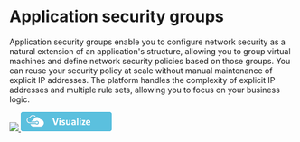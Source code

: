 # Application security groups
Application security groups enable you to configure network security as a natural extension of an application's structure, allowing you to group virtual machines and define network security policies based on those groups. You can reuse your security policy at scale without manual maintenance of explicit IP addresses. The platform handles the complexity of explicit IP addresses and multiple rule sets, allowing you to focus on your business logic. 


<a href="https://portal.azure.com/#create/Microsoft.Template/uri/https://github.com/azure-in-action/real-life-cases/blob/master/asg-nsg-in-action/azuredeploy.json" target="_blank">
    <img src="https://azurecomcdn.azureedge.net/mediahandler/acomblog/media/Default/blog/deploybutton.png"/>
</a>
<a href="http://armviz.io/#/?load=https://github.com/azure-in-action/real-life-cases/blob/master/asg-nsg-in-action/azuredeploy.json" target="_blank">
    <img src="https://raw.githubusercontent.com/Azure/azure-quickstart-templates/master/1-CONTRIBUTION-GUIDE/images/visualizebutton.png"/>
</a>
